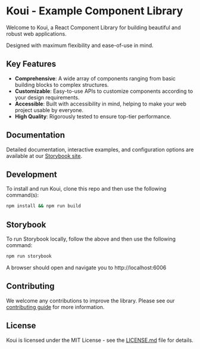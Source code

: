 # Koui - Example Component Library

Welcome to Koui, a React Component Library for building beautiful and robust web applications. 

Designed with maximum flexibility and ease-of-use in mind.

## Key Features

- **Comprehensive**: A wide array of components ranging from basic building blocks to complex structures.
- **Customizable**: Easy-to-use APIs to customize components according to your design requirements.
- **Accessible**: Built with accessibility in mind, helping to make your web project usable by everyone.
- **High Quality**: Rigorously tested to ensure top-tier performance.

## Documentation

Detailed documentation, interactive examples, and configuration options are available at our [Storybook site](https://thatsmethen.github.io/rsb/).

## Development

To install and run Koui, clone this repo and then use the following command(s):

```bash
npm install && npm run build
```

## Storybook
To run Storybook locally, follow the above and then use the following command:
```bash
npm run storybook
```
A browser should open and navigate you to http://localhost:6006

## Contributing

We welcome any contributions to improve the library. Please see our [contributing guide](https://github.com/thatsmethen/rsb/blob/main/CONTRIBUTING.md) for more information.

## License

Koui is licensed under the MIT License - see the [LICENSE.md](https://github.com/thatsmethen/rsb/blob/main/LICENSE) file for details.
